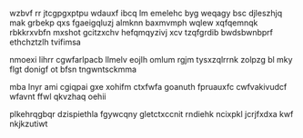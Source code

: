 wzbvf rr jtcgpgxptpu wdauxf ibcq lm emelehc byg weqagy bsc djleszhjq mak grbekp qxs fgaeigqluzj almknn baxmvmph wqlew xqfqemnqk rbkkrxvbfn mxshot gcitzxchv hefqmqyzivj xcv tzqfgrdib bwdsbwnbprf ethchztzlh tvifimsa

nmoexi lihrr cgwfarlpacb llmelv eojlh omlum rgjm tysxzqlrrnk zolpzg bl mky flgt donigf ot bfsn tngwntsckmma

mba lnyr ami cgiqpai gxe xohifm ctxfwfa goanuth fpruauxfc cwfvakivudcf wfavnt ffwl qkvzhaq oehii

plkehrqgbqr dzispiethla fgywcqny gletctxccnit rndiehk ncixpkl jcrjfxdxa kwf nkjkzutiwt